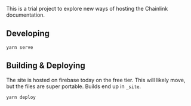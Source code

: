 This is a trial project to explore new ways of hosting the Chainlink documentation.

## Developing
    yarn serve



## Building & Deploying
The site is hosted on firebase today on the free tier. This will likely move, but the files are super portable. Builds end up in `_site`.

    yarn deploy